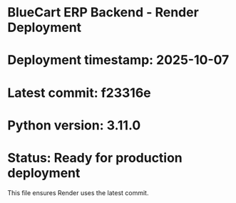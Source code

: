 # BlueCart ERP Backend - Render Deployment
# Deployment timestamp: 2025-10-07
# Latest commit: f23316e
# Python version: 3.11.0
# Status: Ready for production deployment

This file ensures Render uses the latest commit.
